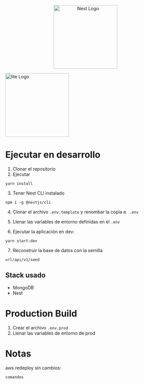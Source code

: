 <p align="center">
  <a href="http://nestjs.com/" target="blank"><img src="https://nestjs.com/img/logo-small.svg" width="200" alt="Nest Logo" /></a>

   <a href="https://litethinking.com/home" target="blank"><img src="https://litethinking.com/static/media/Logo_Lite_Thinking_Sin_Fondo.0aa257fac8571af0f71e.png" width="200" alt="lite Logo" /></a>
</p>

# Ejecutar en desarrollo

1. Clonar el repositorio
2. Ejecutar
```
yarn install
```
3. Tener Nest CLI instalado
```
npm i -g @nestjs/cli
```

4. Clonar el archivo ```.env.template``` y renombar la copia a ```
.env```

5. Llenar las variables de entorno definidas en el ```.env```

6. Ejecutar la aplicación en dev:
```
yarn start:dev
```

7. Reconstruir la base de datos con la semilla
```
url/api/v1/seed
```

## Stack usado
* MongoDB
* Nest

# Production Build
1. Crear el archivo ```.env.prod```
2. Llenar las variables de entorno de prod


# Notas
aws redeploy sin cambios:
```
comandos
```
